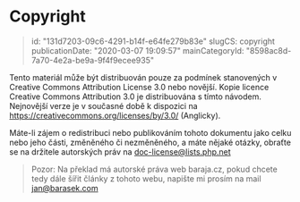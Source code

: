 Copyright
=========

> id: "131d7203-09c6-4291-b14f-e64fe279b83e"
> slugCS: copyright
> publicationDate: "2020-03-07 19:09:57"
> mainCategoryId: "8598ac8d-7a70-4e2a-be9a-9f4f9ecee935"

Tento materiál může být distribuován pouze za podmínek stanovených v Creative Commons Attribution License 3.0 nebo novější. Kopie licence Creative Commons Attribution 3.0 je distribuována s tímto návodem. Nejnovější verze je v současné době k dispozici na <a href="https://creativecommons.org/licenses/by/3.0/">https://creativecommons.org/licenses/by/3.0/</a> (Anglicky).

Máte-li zájem o redistribuci nebo publikováním tohoto dokumentu jako celku nebo jeho části, změněného či nezměněného, a máte nějaké otázky, obraťte se na držitele autorských práv na doc-license@lists.php.net

> Pozor: Na překlad má autorské práva web baraja.cz, pokud chcete tedy dále šířit články z tohoto webu, napište mi prosím na mail jan@barasek.com
